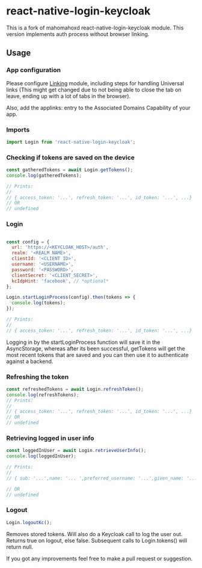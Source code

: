 # react-native-login-keycloak
This is a fork of mahomahoxd react-native-login-keycloak module. This version implements auth process without browser linking.

## Usage

### App configuration

Please configure [Linking](https://facebook.github.io/react-native/docs/linking.html) module, including steps for handling Universal links (This might get changed due to not being able to close the tab on leave, ending up with a lot of tabs in the browser).

Also, add the applinks:<APPSITE HOST> entry to the Associated Domains Capability of your app.


### Imports

```js
import Login from 'react-native-login-keycloak';
```

### Checking if tokens are saved on the device

```js
const gatheredTokens = await Login.getTokens();
console.log(gatheredTokens);

// Prints:
//
// { access_token: '...', refresh_token: '...', id_token: '...', ...}
// OR
// undefined
```

### Login
```js

const config = {
  url: 'https://<KEYCLOAK_HOST>/auth',
  realm: '<REALM NAME>',
  clientId: '<CLIENT ID>',
  username: '<USERNAME>',
  password: '<PASSWORD>',
  clientSecret: '<CLIENT_SECRET>',
  kcIdpHint: 'facebook', // *optional*
};

Login.startLoginProcess(config).then(tokens => {
  console.log(tokens);
});

// Prints:
//
// { access_token: '...', refresh_token: '...', id_token: '...', ...}
```

Logging in by the startLoginProcess function will save it in the AsyncStorage, whereas after its been successful, getTokens will get the most recent tokens that are saved and you can then use it to authenticate against a backend.

### Refreshing the token
```js
const refreshedTokens = await Login.refreshToken();
console.log(refreshTokens);
// Prints:
//
// { access_token: '...', refresh_token: '...', id_token: '...', ...}
// OR
// undefined
```



### Retrieving logged in user info
```js
const loggedInUser = await Login.retrieveUserInfo();
console.log(loggedInUser);

// Prints:
//
// { sub: '...',name: '... ',preferred_username: '...',given_name: '...' }

// OR
// undefined
```


### Logout

```js
Login.logoutKc();
```
Removes stored tokens. Will also do a Keycloak call to log the user out. Returns true on logout, else false. Subsequent calls to Login.tokens() will return null.

If you got any improvements feel free to make a pull request or suggestion.
